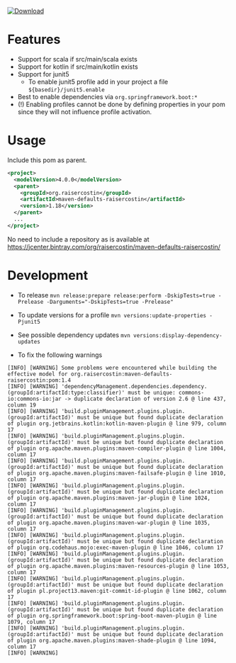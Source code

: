 [![Download](https://api.bintray.com/packages/raisercostin/maven/maven-defaults-raisercostin/images/download.svg)](https://bintray.com/raisercostin/maven/maven-defaults-raisercostin/_latestVersion)

# Features
- Support for scala if src/main/scala exists
- Support for kotlin if src/main/kotlin exists
- Support for junit5
  - To enable junit5 profile add in your project a file `${basedir}/junit5.enable`
- Best to enable dependencies via `org.springframework.boot:*`
- (!) Enabling profiles cannot be done by defining properties in your pom since they will not influence profile activation.

# Usage

Include this pom as parent.

```xml
<project>
  <modelVersion>4.0.0</modelVersion>
  <parent>
    <groupId>org.raisercostin</groupId>
    <artifactId>maven-defaults-raisercostin</artifactId>
    <version>1.18</version>
  </parent>
  ...
</project>
``` 

No need to include a repository as is available at https://jcenter.bintray.com/org/raisercostin/maven-defaults-raisercostin/

# Development
- To release
  `mvn release:prepare release:perform -DskipTests=true -Prelease -Darguments="-DskipTests=true -Prelease"` 
- To update versions for a profile
  `mvn versions:update-properties -Pjunit5`
- See possible dependency updates
  `mvn versions:display-dependency-updates`
  
- To fix the following warnings
```
[INFO] [WARNING] Some problems were encountered while building the effective model for org.raisercostin:maven-defaults-raisercostin:pom:1.4
[INFO] [WARNING] 'dependencyManagement.dependencies.dependency.(groupId:artifactId:type:classifier)' must be unique: commons-io:commons-io:jar -> duplicate declaration of version 2.6 @ line 437, column 19
[INFO] [WARNING] 'build.pluginManagement.plugins.plugin.(groupId:artifactId)' must be unique but found duplicate declaration of plugin org.jetbrains.kotlin:kotlin-maven-plugin @ line 979, column 17
[INFO] [WARNING] 'build.pluginManagement.plugins.plugin.(groupId:artifactId)' must be unique but found duplicate declaration of plugin org.apache.maven.plugins:maven-compiler-plugin @ line 1004, column 17
[INFO] [WARNING] 'build.pluginManagement.plugins.plugin.(groupId:artifactId)' must be unique but found duplicate declaration of plugin org.apache.maven.plugins:maven-failsafe-plugin @ line 1010, column 17
[INFO] [WARNING] 'build.pluginManagement.plugins.plugin.(groupId:artifactId)' must be unique but found duplicate declaration of plugin org.apache.maven.plugins:maven-jar-plugin @ line 1024, column 17
[INFO] [WARNING] 'build.pluginManagement.plugins.plugin.(groupId:artifactId)' must be unique but found duplicate declaration of plugin org.apache.maven.plugins:maven-war-plugin @ line 1035, column 17
[INFO] [WARNING] 'build.pluginManagement.plugins.plugin.(groupId:artifactId)' must be unique but found duplicate declaration of plugin org.codehaus.mojo:exec-maven-plugin @ line 1046, column 17
[INFO] [WARNING] 'build.pluginManagement.plugins.plugin.(groupId:artifactId)' must be unique but found duplicate declaration of plugin org.apache.maven.plugins:maven-resources-plugin @ line 1053, column 17
[INFO] [WARNING] 'build.pluginManagement.plugins.plugin.(groupId:artifactId)' must be unique but found duplicate declaration of plugin pl.project13.maven:git-commit-id-plugin @ line 1062, column 17
[INFO] [WARNING] 'build.pluginManagement.plugins.plugin.(groupId:artifactId)' must be unique but found duplicate declaration of plugin org.springframework.boot:spring-boot-maven-plugin @ line 1079, column 17
[INFO] [WARNING] 'build.pluginManagement.plugins.plugin.(groupId:artifactId)' must be unique but found duplicate declaration of plugin org.apache.maven.plugins:maven-shade-plugin @ line 1094, column 17
[INFO] [WARNING]
```